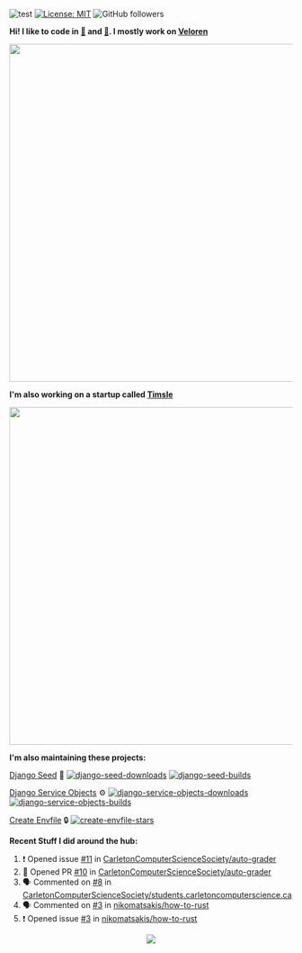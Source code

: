 ![test](https://hits.seeyoufarm.com/api/count/incr/badge.svg?url=https://github.com/AngelOnFira)
[![License: MIT](https://img.shields.io/badge/License-MIT-yellow.svg)](https://opensource.org/licenses/MIT)
![GitHub followers](https://img.shields.io/github/followers/angelonfira?style=social)

**Hi! I like to code in [:crab:](https://www.rust-lang.org/) and [:snake:](https://www.python.org/). I mostly work on [Veloren](https://veloren.net)**

<p align="center">
  <img width="600" src="https://media.discordapp.net/attachments/444005079410802699/730566298073038949/rsz_5f0656b6aa176.png">
</p>

**I'm also working on a startup called [Timsle](https://timsle.com)**

<p align="center">
  <img width="600" src="https://media.discordapp.net/attachments/444005079410802699/730566842674053130/rsz_5f0657242abb4.png">
</p>

**I'm also maintaining these projects:**

[Django Seed](https://github.com/Brobin/django-seed)
:seedling:
[![django-seed-downloads](https://pepy.tech/badge/django-seed)](https://pepy.tech/project/django-seed)
[![django-seed-builds](https://github.com/Brobin/django-seed/workflows/Test/badge.svg)](https://github.com/Brobin/django-seed)

[Django Service Objects](https://github.com/mixxorz/django-service-objects)
:gear:
[![django-service-objects-downloads](https://pepy.tech/badge/django-service-objects)](https://pepy.tech/project/django-service-objects)
[![django-service-objects-builds](https://github.com/mixxorz/django-service-objects/actions/workflows/test.yml/badge.svg)](https://github.com/mixxorz/django-service-objects/actions/workflows/test.yml)

[Create Envfile](https://github.com/SpicyPizza/create-envfile)
:lock:
[![create-envfile-stars](https://img.shields.io/github/stars/SpicyPizza/create-envfile?style=social)](https://github.com/SpicyPizza/create-envfile)

**Recent Stuff I did around the hub:**

<!--START_SECTION:activity-->
1. ❗️ Opened issue [#11](https://github.com/CarletonComputerScienceSociety/auto-grader/issues/11) in [CarletonComputerScienceSociety/auto-grader](https://github.com/CarletonComputerScienceSociety/auto-grader)
2. 💪 Opened PR [#10](https://github.com/CarletonComputerScienceSociety/auto-grader/pull/10) in [CarletonComputerScienceSociety/auto-grader](https://github.com/CarletonComputerScienceSociety/auto-grader)
3. 🗣 Commented on [#8](https://github.com/CarletonComputerScienceSociety/students.carletoncomputerscience.ca/issues/8) in [CarletonComputerScienceSociety/students.carletoncomputerscience.ca](https://github.com/CarletonComputerScienceSociety/students.carletoncomputerscience.ca)
4. 🗣 Commented on [#3](https://github.com/nikomatsakis/how-to-rust/issues/3) in [nikomatsakis/how-to-rust](https://github.com/nikomatsakis/how-to-rust)
5. ❗️ Opened issue [#3](https://github.com/nikomatsakis/how-to-rust/issues/3) in [nikomatsakis/how-to-rust](https://github.com/nikomatsakis/how-to-rust)
<!--END_SECTION:activity-->

<p align="center">
  <img src="https://github-profile-trophy.vercel.app/?username=angelonfira&column=4&theme=nord&margin-w=15&margin-h=15">
</p>
